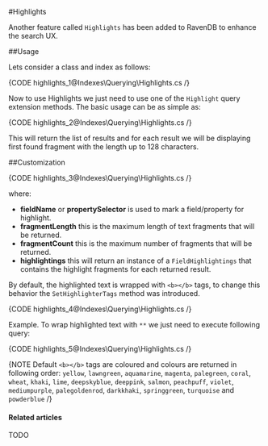 ﻿#Highlights

Another feature called `Highlights` has been added to RavenDB to enhance the search UX.

##Usage

Lets consider a class and index as follows:   

{CODE highlights_1@Indexes\Querying\Highlights.cs /}

Now to use Highlights we just need to use one of the `Highlight` query extension methods. The basic usage can be as simple as:   

{CODE highlights_2@Indexes\Querying\Highlights.cs /}

This will return the list of results and for each result we will be displaying first found fragment with the length up to 128 characters.

##Customization

{CODE highlights_3@Indexes\Querying\Highlights.cs /}

where:   
* **fieldName** or **propertySelector** is used to mark a field/property for highlight.   
* **fragmentLength** this is the maximum length of text fragments that will be returned.   
* **fragmentCount** this is the maximum number of fragments that will be returned.   
* **highlightings** this will return an instance of a `FieldHighlightings` that contains the highlight fragments for each returned result.       

By default, the highlighted text is wrapped with `<b></b>` tags, to change this behavior the `SetHighlighterTags` method was introduced.

{CODE highlights_4@Indexes\Querying\Highlights.cs /}

Example. To wrap highlighted text with `**` we just need to execute following query:   

{CODE highlights_5@Indexes\Querying\Highlights.cs /}

{NOTE Default `<b></b>` tags are coloured and colours are returned in following order: `yellow`, `lawngreen`, `aquamarine`, `magenta`, `palegreen`, `coral`, `wheat`, `khaki`, `lime`, `deepskyblue`, `deeppink`, `salmon`, `peachpuff`, `violet`, `mediumpurple`, `palegoldenrod`, `darkkhaki`, `springgreen`, `turquoise` and `powderblue` /}

#### Related articles

TODO